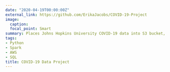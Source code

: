 ```yaml
---
date: "2020-04-19T00:00:00Z"
external_link: https://github.com/ErikaJacobs/COVID-19-Project
image:
  caption: 
  focal_point: Smart
summary: Places Johns Hopkins University COVID-19 data into S3 bucket, and is processed using PySpark in Databricks to create a [dashboard](https://covid-19-jacobs.herokuapp.com/).
tags:
- Python
- Spark
- AWS
- SQL
title: COVID-19 Data Project
---
```


